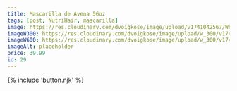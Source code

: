 ```yaml
---
title: Mascarilla de Avena 56oz
tags: [post, NutriHair, mascarilla]
image: https://res.cloudinary.com/dvoigkose/image/upload/v1741042567/WhatsApp_Image_2025-02-13_at_12.09.50_4_cdqje5.jpg
imageW300: https://res.cloudinary.com/dvoigkose/image/upload/w_300/v1741042567/WhatsApp_Image_2025-02-13_at_12.09.50_4_cdqje5.jpg
imageW600: https://res.cloudinary.com/dvoigkose/image/upload/w_300/v1741042567/WhatsApp_Image_2025-02-13_at_12.09.50_4_cdqje5.jpg
imageAlt: placeholder
price: 39.99
id: 29
---
```


{% include 'button.njk' %}